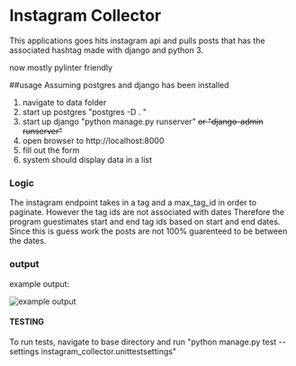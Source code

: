 # Instagram Collector

This applications goes hits instagram api and pulls posts that has the associated hashtag made with django and python 3.

now mostly pylinter friendly

##usage
Assuming postgres and django has been installed

1. navigate to data folder
2. start up postgres "postgres -D . "
3. start up django "python manage.py runserver" ~~or "django-admin runserver"~~
4. open browser to http://localhost:8000
5. fill out the form
6. system should display data in a list

### Logic
The instagram endpoint takes in a tag and a max_tag_id in order to paginate.
However the tag ids are not associated with dates
Therefore the program guestimates start and end tag ids based on start and end dates.
Since this is guess work the posts are not 100% guarenteed to be between the dates.

### output

example output:

![example output](http://puu.sh/krYbB/36772d0b62.jpg "output")


#### TESTING
To run tests, navigate to base directory and run "python manage.py test --settings instagram_collector.unittestsettings"

